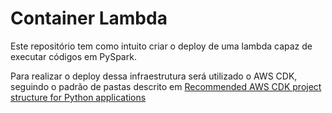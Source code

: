 # Container Lambda

Este repositório tem como intuito criar o deploy de uma lambda capaz de executar códigos em PySpark.

Para realizar o deploy dessa infraestrutura será utilizado o AWS CDK, seguindo o padrão de pastas descrito em [Recommended AWS CDK project structure for Python applications](https://aws.amazon.com/pt/blogs/developer/recommended-aws-cdk-project-structure-for-python-applications/)